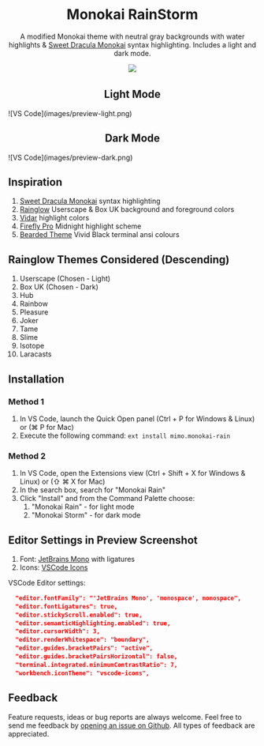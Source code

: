 <h1 align="center">Monokai RainStorm</h1>

<p align="center">
    A modified Monokai theme with neutral gray backgrounds with water highlights &
    <a href="https://marketplace.visualstudio.com/items?itemName=lefd.sweetdracula-monokai">Sweet Dracula Monokai</a> syntax highlighting.
    Includes a light and dark mode.
</p>

<p align="center">
    <a title="Preview Theme in vscode.dev" href="https://vscode.dev/theme/mimo.monokai-rain">
        <img src="https://img.shields.io/badge/preview_in_vscode.dev-blue?style=for-the-badge&logo=visualstudiocode&color=50FA7B&logoColor=000000">
    </a>
</p>

<h2 align="center">Light Mode</h2>
![VS Code](images/preview-light.png)

<h2 align="center">Dark Mode</h2>
![VS Code](images/preview-dark.png)

## Inspiration

1. [Sweet Dracula Monokai](https://marketplace.visualstudio.com/items?itemName=lefd.sweetdracula-monokai) syntax highlighting
3. [Rainglow](https://marketplace.visualstudio.com/items?itemName=daylerees.rainglow) Userscape & Box UK background and foreground colors
4. [Vidar](https://marketplace.visualstudio.com/items?itemName=Vidar.24x7dev-design) highlight colors
5. [Firefly Pro](https://marketplace.visualstudio.com/items?itemName=ankitcode.firefly) Midnight highlight scheme
6. [Bearded Theme](https://marketplace.visualstudio.com/items?itemName=BeardedBear.beardedtheme) Vivid Black terminal ansi colours

## Rainglow Themes Considered (Descending)

1. Userscape (Chosen - Light)
2. Box UK (Chosen - Dark)
3. Hub
4. Rainbow
5. Pleasure
6. Joker
7. Tame
8. Slime
9. Isotope
10. Laracasts

## Installation

### Method 1
1. In VS Code, launch the Quick Open panel (Ctrl + P for Windows & Linux) or (⌘ P for Mac)
2. Execute the following command:
```ext install mimo.monokai-rain```

### Method 2
1. In VS Code, open the Extensions view (Ctrl + Shift + X for Windows & Linux) or (⇧ ⌘ X for Mac)
2. In the search box, search for "Monokai Rain"
3. Click "Install" and from the Command Palette choose:
     1. "Monokai Rain" - for light mode
     2. "Monokai Storm" - for dark mode


## Editor Settings in Preview Screenshot

1. Font: [JetBrains Mono](https://www.jetbrains.com/lp/mono/) with ligatures
2. Icons: [VSCode Icons](https://marketplace.visualstudio.com/items?itemName=vscode-icons-team.vscode-icons)

VSCode Editor settings:
```json
  "editor.fontFamily": "'JetBrains Mono', 'monospace', monospace",
  "editor.fontLigatures": true,
  "editor.stickyScroll.enabled": true,
  "editor.semanticHighlighting.enabled": true,
  "editor.cursorWidth": 3,
  "editor.renderWhitespace": "boundary",
  "editor.guides.bracketPairs": "active",
  "editor.guides.bracketPairsHorizontal": false,
  "terminal.integrated.minimumContrastRatio": 7,
  "workbench.iconTheme": "vscode-icons",
```

## Feedback
Feature requests, ideas or bug reports are always welcome. Feel free to send me feedback by [opening an issue on Github](https://github.com/michellemounde/monokai-rain/issues/new). All types of feedback are appreciated.
